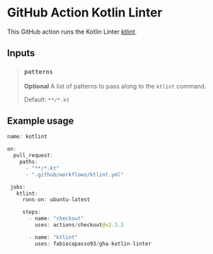 # GitHub Action Kotlin Linter

This GitHub action runs the Kotlin Linter [ktlint](https://github.com/pinterest/ktlint).

## Inputs

> ### `patterns`
>
> **Optional** A list of patterns to pass along to the `ktlint` command.
>
> Default: `**/*.kt`

## Example usage

```kotlin
name: kotlint

on:
  pull_request:
    paths:
      - "**/*.kt"
      - ".github/workflows/ktlint.yml"

 jobs:
   ktlint:
     runs-on: ubuntu-latest

     steps:
       - name: "checkout"
         uses: actions/checkout@v2.3.2

       - name: "ktlint"
         uses: fabiocapasso93/gha-kotlin-linter
```
